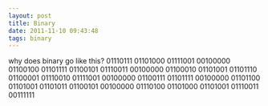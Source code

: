 ```yaml
---
layout: post
title: Binary
date: 2011-11-10 09:43:48
tags: binary
---
```

why does binary go like this? 01110111 01101000 01111001 00100000 01100100 01101111 01100101 01110011 00100000 01100010 01101001 01101110 01100001 01110010 01111001 00100000 01100111 01101111 00100000 01101100 01101001 01101011 01100101 00100000 01110100 01101000 01101001 01110011 00111111